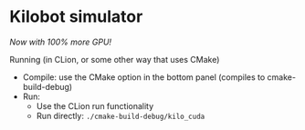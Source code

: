 # Kilobot simulator

*Now with 100% more GPU!*

Running (in CLion, or some other way that uses CMake)
- Compile: use the CMake option in the bottom panel (compiles to cmake-build-debug)
- Run:
    - Use the CLion run functionality
    - Run directly: `./cmake-build-debug/kilo_cuda`